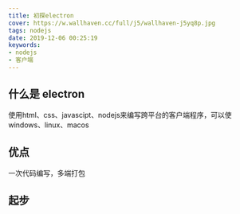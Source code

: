 ```yaml
---
title: 初探electron
cover: https://w.wallhaven.cc/full/j5/wallhaven-j5yq8p.jpg
tags: nodejs
date: 2019-12-06 00:25:19
keywords: 
- nodejs
- 客户端
---
```


## 什么是 electron
使用html、css、javascipt、nodejs来编写跨平台的客户端程序，可以使windows、linux、macos

## 优点
一次代码编写，多端打包

## 起步


